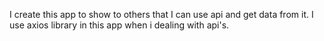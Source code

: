 I create this app to show to others that I can use api and get data from it.
I use axios library in this app when i dealing with api's.
